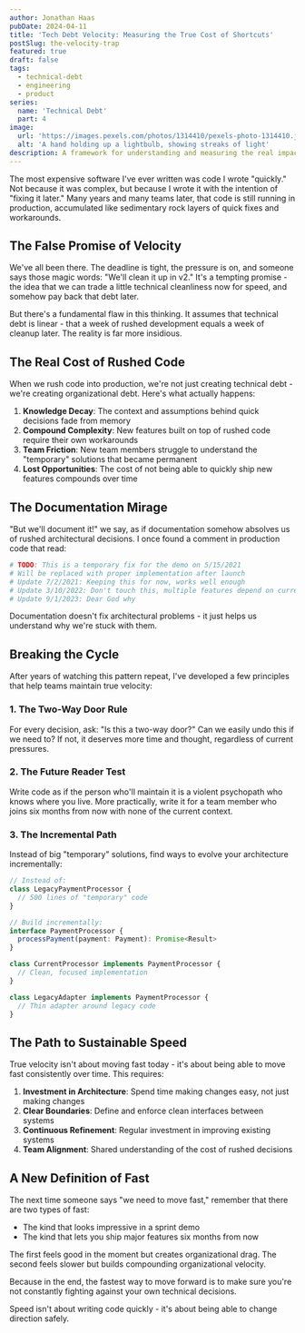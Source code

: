 ```yaml
---
author: Jonathan Haas
pubDate: 2024-04-11
title: 'Tech Debt Velocity: Measuring the True Cost of Shortcuts'
postSlug: the-velocity-trap
featured: true
draft: false
tags:
  - technical-debt
  - engineering
  - product
series:
  name: 'Technical Debt'
  part: 4
image:
  url: 'https://images.pexels.com/photos/1314410/pexels-photo-1314410.jpeg?auto=compress&cs=tinysrgb&w=1260&h=750&dpr=2'
  alt: 'A hand holding up a lightbulb, showing streaks of light'
description: A framework for understanding and measuring the real impact of technical debt on engineering velocity and product development
---
```


The most expensive software I've ever written was code I wrote "quickly." Not
because it was complex, but because I wrote it with the intention of "fixing it
later." Many years and many teams later, that code is still running in
production, accumulated like sedimentary rock layers of quick fixes and
workarounds.

## The False Promise of Velocity

We've all been there. The deadline is tight, the pressure is on, and someone
says those magic words: "We'll clean it up in v2." It's a tempting promise - the
idea that we can trade a little technical cleanliness now for speed, and somehow
pay back that debt later.

But there's a fundamental flaw in this thinking. It assumes that technical debt
is linear - that a week of rushed development equals a week of cleanup later.
The reality is far more insidious.

## The Real Cost of Rushed Code

When we rush code into production, we're not just creating technical debt -
we're creating organizational debt. Here's what actually happens:

1. **Knowledge Decay**: The context and assumptions behind quick decisions fade
   from memory
2. **Compound Complexity**: New features built on top of rushed code require
   their own workarounds
3. **Team Friction**: New team members struggle to understand the "temporary"
   solutions that became permanent
4. **Lost Opportunities**: The cost of not being able to quickly ship new
   features compounds over time

## The Documentation Mirage

"But we'll document it!" we say, as if documentation somehow absolves us of
rushed architectural decisions. I once found a comment in production code that
read:

```python
# TODO: This is a temporary fix for the demo on 5/15/2021
# Will be replaced with proper implementation after launch
# Update 7/2/2021: Keeping this for now, works well enough
# Update 3/10/2022: Don't touch this, multiple features depend on current behavior
# Update 9/1/2023: Dear God why
```

Documentation doesn't fix architectural problems - it just helps us understand
why we're stuck with them.

## Breaking the Cycle

After years of watching this pattern repeat, I've developed a few principles
that help teams maintain true velocity:

### 1. The Two-Way Door Rule

For every decision, ask: "Is this a two-way door?" Can we easily undo this if we
need to? If not, it deserves more time and thought, regardless of current
pressures.

### 2. The Future Reader Test

Write code as if the person who'll maintain it is a violent psychopath who knows
where you live. More practically, write it for a team member who joins six
months from now with none of the current context.

### 3. The Incremental Path

Instead of big "temporary" solutions, find ways to evolve your architecture
incrementally:

```typescript
// Instead of:
class LegacyPaymentProcessor {
  // 500 lines of "temporary" code
}

// Build incrementally:
interface PaymentProcessor {
  processPayment(payment: Payment): Promise<Result>
}

class CurrentProcessor implements PaymentProcessor {
  // Clean, focused implementation
}

class LegacyAdapter implements PaymentProcessor {
  // Thin adapter around legacy code
}
```

## The Path to Sustainable Speed

True velocity isn't about moving fast today - it's about being able to move fast
consistently over time. This requires:

1. **Investment in Architecture**: Spend time making changes easy, not just
   making changes
2. **Clear Boundaries**: Define and enforce clean interfaces between systems
3. **Continuous Refinement**: Regular investment in improving existing systems
4. **Team Alignment**: Shared understanding of the cost of rushed decisions

## A New Definition of Fast

The next time someone says "we need to move fast," remember that there are two
types of fast:

- The kind that looks impressive in a sprint demo
- The kind that lets you ship major features six months from now

The first feels good in the moment but creates organizational drag. The second
feels slower but builds compounding organizational velocity.

Because in the end, the fastest way to move forward is to make sure you're not
constantly fighting against your own technical decisions.

Speed isn't about writing code quickly - it's about being able to change
direction safely.

